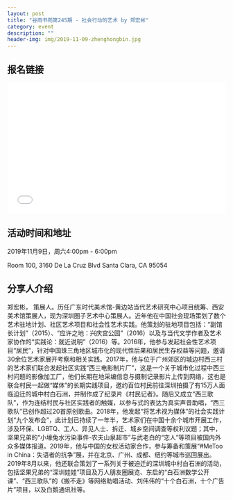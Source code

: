 ```yaml
---
layout: post
title: "谷雨书苑第245期 - 社会行动的艺术 by 郑宏彬"
category: event
description: ""
header-img: img/2019-11-09-zhenghongbin.jpg
---
```


## 报名链接
<div style="width:100%; text-align:left;" ><iframe src="//eventbrite.com/tickets-external?eid=80010303973&ref=etckt" frameborder="0" height="300" width="100%" vspace="0" hspace="0" marginheight="5" marginwidth="5" scrolling="auto" allowtransparency="true"></iframe></div>

## 活动时间和地址
2019年11月9日，周六4:00pm - 6:00pm

Room 100, 3160 De La Cruz Blvd Santa Clara, CA 95054

## 分享人介绍
郑宏彬， 策展人。历任广东时代美术馆-黄边站当代艺术研究中心项目统筹、西安美术馆策展人，现为深圳圈子艺术中心策展人。近年他在中国社会现场策划了数个艺术驻地计划、社区艺术项目和社会性艺术实践。他策划的驻地项目包括：“副馆长计划”（2015）、“应许之地：兴庆宫公园”（2016）以及与当代文学作者及艺术家协作的“实践论：就近说明”（2016）等。2016年，他参与发起社会性艺术项目“居民”，针对中国珠三角地区城市化的现代性后果和居民生存权益等问题，邀请30余位艺术家展开考察和相关实践。2017年，他与位于广州郊区的城边村西三村的艺术家们联合发起社区实践“西三电影制片厂”，这是一个关于城市化过程中西三村问题的影像加工厂，他们长期在地采编信息与摄制记录影片上传到网络，这也是联合村民一起做“媒体”的长期实践项目，邀约百位村民前往深圳拍摄了有15万人面临迫迁的城中村白石洲，并制作成了纪录片《村民记者》。随后又成立“西三歌队”，作为连结村民与社区实践者的触媒，以参与式的表达为真实声音助唱，“西三歌队”已创作超过20首原创歌曲。2018年，他发起“将艺术视为媒体”的社会实践计划“九个发布会”，此计划已持续了一年半，艺术家们在中国十余个城市开展工作，涉及环保、LGBTQ、工人、异见人士、拆迁、城乡空间调查等权利议题；其中，坚果兄弟的“小壕兔水污染事件-农夫山泉超市”与武老白的“恋人”等项目被国内外众多媒体报道。2019年，他与中国的女权活动家合作，参与筹备和策展“#MeToo in China：失语者的抗争”展，并在北京、广州、成都、纽约等城市巡回展出。2019年8月以来，他还联合策划了一系列关于被迫迁的深圳城中村白石洲的活动，包括坚果兄弟的“深圳娃娃”项目及万人朋友圈展览、东启的“白石洲数学公开课”、“西三歌队”的《搬不走》等网络助唱活动、刘伟伟的“十个白石洲，十个广告片”项目，以及白鹅通讯社等。
